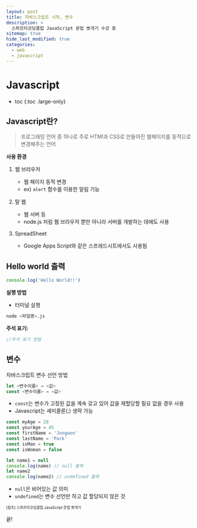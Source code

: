 ```yaml
---
layout: post
title: 자바스크립트 시작, 변수
description: >
  스파르타코딩클럽 JavaScript 문법 뽀개기 수강 중
sitemap: true
hide_last_modified: true
categories:
  - web
  - javascript
---
```


# Javascript

* toc
{:toc .large-only}

## Javascript란?

> 프로그래밍 언어 중 하나로 주로 HTMl과 CSS로 만들어진 웹페이지를 동적으로 변경해주는 언어

__사용 환경__

1. 웹 브라우저  
    - 웹 페이지 동적 변경
    - ex) `alert` 함수를 이용한 알림 기능

2. 탈 웹
    - 웹 서버 등
    - node.js 처럼 웹 브라우저 뿐만 아니라 서버를 개발하는 데에도 사용

3. SpreadSheet
    - Google Apps Script와 같은 스프레드시트에서도 사용됨


## Hello world 출력

```js
console.log('Hello World!!')
```

__실행 방법__
- 터미널 실행

```bash
node <파일명>.js
```

__주석 표기:__
```js
//주석 표기 방법
```

## 변수

자바스크립트 변수 선언 방법
```js
let <변수이름> = <값>
const <변수이름> = <값>
```
- `const`는 변수가 고정된 값을 계속 갖고 있어 값을 재할당할 필요 없을 경우 사용
- Javascript는 세미콜론(;) 생략 가능

```js
const myAge = 28
const yourAge = 45
const firstName = 'Jongwon'
const lastName = 'Park'
const isMan = true
const isWoman = false
```

```js
let name1 = null
console.log(name) // null 출력
let name2
console.log(name2) // undefined 출력
```
- `null`은 비어있는 값 의미
- `undefined`는 변수 선언만 하고 값 할당되지 않은 것


<span style="font-size:70%">[참조] 스파르타코딩클럽 JavaScript 문법 뽀개기

끝!